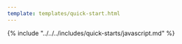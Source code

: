 ```yaml
---
template: templates/quick-start.html
---
```


<script>
  const meta = {
    what_you_will_learn: [
      "Create new single-page JavaScript app",
      "Install Asgardeo JavaScript SDK",
      "Add user login and logout",
      "Display user profile information"
    ],
    prerequisites: [
      "About 15 minutes",
      "<a href='{{ base_path }}/get-started/create-asgardeo-account/'>Asgardeo account</a>",
      "Install <a href='https://nodejs.org/en/download/package-manager' target='_blank' rel='noopener noreferrer'>Node.js</a> on your system.",
      "Make sure you have a JavaScript package manager like <code>npm</code>, <code>yarn</code>, or <code>pnpm</code>.",
      "A favorite text editor or IDE"
    ],
    source_code: "<a href='https://github.com/dasuni-30/asgardeo-javascript-vite-app/tree/master' target='_blank' class='github-icon'>JavaScript App Sample</a>"
  };
</script>

{% include "../../../includes/quick-starts/javascript.md" %}

